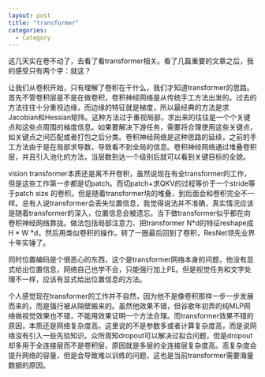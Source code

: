 ```yaml
---
layout: post
title: "transformer"
categories:
  - Category
---
```


这几天实在卷不动了，去看了看transformer相关。看了几篇重要的文章之后，我的感受只有两个字：就这？

让我们从卷积开始，只有理解了卷积在干什么，我们才知道transformer的思路。首先不管卷积层是不是在做卷积，卷积神经网络是从传统手工方法出发的。过去的方法往往十分重视边缘，而边缘的特征就是梯度，所以最经典的方法是求Jacobian和Hessian矩阵。这种方法过于重视局部，求出来的往往是一个个关键点和这些点周围的梯度信息。如果要解决下游任务，需要将合理使用这些关键点，如关键点之间匹配或者打包之后分类。卷积神经网络是这种思路的延续，之前的手工方法由于是在局部求导数，导致看不到全局的信息。卷积神经网络通过堆叠卷积层，并且引入池化的方法，当层数到达一个级别后就可以看到关键目标的全貌。

vision transformer本质还是离不开卷积，虽然说现在有全transformer的工作，但是这些工作第一步都是切patch。而切patch+求QKV的过程等价于一个stride等于patch size 的卷积。但是随着transformer块的堆叠，到后面会和卷积完全不一样。总有人说transformer会丢失位置信息，我觉得说法并不准确，真实情况应该是随着transformer的深入，位置信息会被遗忘。当下做transformer似乎都在向卷积神经网络靠拢。做法包括局部注意力、把transformer N\*d的特征reshape成H \* W \*d，然后用类似卷积的操作。转了一圈最后回到了卷积，ResNet领先业界十年实锤了。

同时位置编码是个很恶心的东西，这个是transformer网络本身的问题，他没有显式给出位置信息，网络自己也学不会，只能强行加上PE。但是视觉任务和文字处理不一样，应该有显式给出位置信息的方法。

个人感觉现在transformer的工作并不自然，因为他不是像卷积那样一步一步发展而来的，而是强行被从隔壁搬来的。虽然他效果不错，但谷歌年初弄的纯MLP网络做视觉效果也不错，不能用效果证明一个方法合理。而transformer效果不错的原因，本质还是网络复杂度高，这里说的不是参数多或者计算复杂度高，而是说网络没有引入一些先验知识。众所周知dropout可以解决过拟合问题，但是dropout却多用于全连接层而不是卷积层，原因就是多层的全连接层复杂度高。高复杂度会提升网络的容量，但是会导致难以训练的问题，这也是当前transformer需要海量数据的原因。
